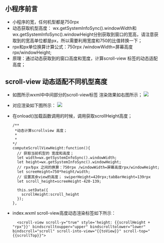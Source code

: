 ## 小程序前言

* 小程序的宽，任何机型都是750rpx
* 动态获取机型高度：
    wx.getSystemInfoSync().windowWidth和
wx.getSystemInfoSync().windowHeight分别获取到窗口的宽高，请注意获取到的宽高单位都是px，所以需要利用宽度和750的比值转换一下；
 * rpx和px单位换算计算公式：750rpx /windowWidth=屏幕高度rpx/windowHeight;
 * 原理：通过动态获取到的窗口高度和宽度，计算scroll-view 标签的动态适配高度；
## scroll-view 动态适配不同机型高度

* 如图所示wxml中中间部分的scroll-view标签 渲染效果如右图所示；
![](https://user-gold-cdn.xitu.io/2020/2/1/1700060cc23b2b61?w=2842&h=1702&f=png&s=1439005)
* 对应渲染如下图所示：
![](https://user-gold-cdn.xitu.io/2020/2/1/170005e2b5cf42f4?w=2830&h=1706&f=png&s=1356445)
* 在onload()加载函数调用的时候，调用获取scrollHeight高度；

      /**
       *动态计算scrollview 高度；
       *  
       * 
      */
      computeScrollViewHeight:function(){
        // 获取当前机型的 宽度和高度；
        let width=wx.getSystemInfoSync().windowWidth;
        let height=wx.getSystemInfoSync().windowHeight;
        // rpx与px 之间的换算：750rpx /windowWidth=屏幕高度rpx/windowHeight;
        let screeHeight=750*height/width;
        // 设置其余view的高度； swiperHeight=420rpx;tabBarHeight=139rpx
        let scroll_height=screeHeight-420-139;
    
        this.setData({
          scrollHeight:scroll_height
        });
      },
* index.wxml scroll-view高度动态渲染标签如下所示：
    
        <scroll-view scroll-y="true" style='height: {{scrollHeight + "rpx"}}' bindscrolltoupper="upper" bindscrolltolower="lower" bindscroll="scroll" scroll-into-view="{{toView}}" scroll-top="{{scrollTop}}">
